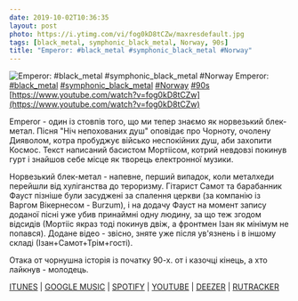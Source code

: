 ```yaml
---
date: 2019-10-02T10:36:35
layout: post
photo: https://i.ytimg.com/vi/fog0kD8tCZw/maxresdefault.jpg
tags: [black_metal, symphonic_black_metal, Norway, 90s]
title: "Emperor: #black_metal #symphonic_black_metal #Norway"
---
```

![Emperor: #black_metal #symphonic_black_metal #Norway](https://i.ytimg.com/vi/fog0kD8tCZw/maxresdefault.jpg)
Emperor: [#black_metal](/tags/#black_metal) [#symphonic_black_metal](/tags/#symphonic_black_metal) [#Norway](/tags/#Norway) [#90s](/tags/#90s) [https://www.youtube.com/watch?v=fog0kD8tCZw](https://www.youtube.com/watch?v=fog0kD8tCZw)

Emperor - один із стовпів того, що ми тепер знаємо як норвезький блек-метал. Пісня &quot;Ніч непохованих душ&quot; оповідає про Чорноту, очолену Дияволом, котра пробуджує військо неспокійних душ, аби захопити Космос. Текст написаний басистом Мортіісом, котрий невдовзі покинув гурт і знайшов себе місце як творець електронної музики.

Норвезький блек-метал - напевне, перший випадок, коли металхеди перейшли від хуліганства до тероризму. Гітарист Самот та барабанник Фауст пізніше були засуджені за спалення церкви (за компанію із Варгом Вікернесом - Burzum), і на додачу Фауст на момент запису доданої пісні уже убив принаймні одну людину, за що теж згодом відсидів (Мортііс якраз тоді покинув двіж, а фронтмен Ізан як мінімум не попався). Додане відео - звісно, зняте уже після ув&#39;язнень і в іншому складі (Ізан+Самот+Трім+гості).

Отака от чорнушна історія із початку 90-х. от і казочці кінець, а хто лайкнув - молодець.

[ITUNES](https://music.apple.com/us/album/emperor-wrath-of-the-tyrant/1444081715) \| [GOOGLE MUSIC](https://play.google.com/music/m/Btjxmoqozhftx2zyx2otb76i2lu?t=Emperor__Wrath_Of_The_Tyrant_-_Emperor) \| [SPOTIFY](https://open.spotify.com/album/0kzYmtQyUN3WfoGsFZL9Jd) \| [YOUTUBE](https://www.youtube.com/playlist?list=OLAK5uy_lWKOIPUVf2c5T063u3uArV2yKyb_KnFlg) \| [DEEZER](https://www.deezer.com/album/15318757?utm_source=deezer&amp;utm_content=album-15318757&amp;utm_term=1601611822_1570001350&amp;utm_medium=web) \| [RUTRACKER](https://rutracker.org/forum/viewtopic.php?t=2078666)